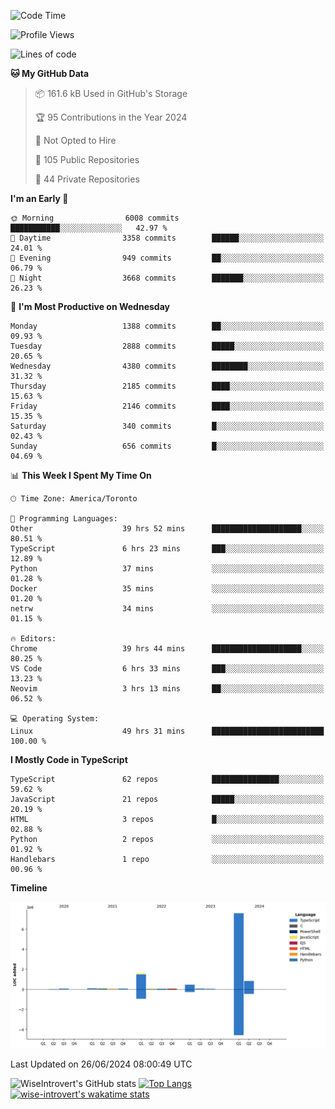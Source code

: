 <!--START_SECTION:waka-->
![Code Time](http://img.shields.io/badge/Code%20Time-1%2C795%20hrs%2029%20mins-blue)

![Profile Views](http://img.shields.io/badge/Profile%20Views-0-blue)

![Lines of code](https://img.shields.io/badge/From%20Hello%20World%20I%27ve%20Written-11.2%20million%20lines%20of%20code-blue)

**🐱 My GitHub Data** 

> 📦 161.6 kB Used in GitHub's Storage 
 > 
> 🏆 95 Contributions in the Year 2024
 > 
> 🚫 Not Opted to Hire
 > 
> 📜 105 Public Repositories 
 > 
> 🔑 44 Private Repositories 
 > 
**I'm an Early 🐤** 

```text
🌞 Morning                6008 commits        ███████████░░░░░░░░░░░░░░   42.97 % 
🌆 Daytime                3358 commits        ██████░░░░░░░░░░░░░░░░░░░   24.01 % 
🌃 Evening                949 commits         ██░░░░░░░░░░░░░░░░░░░░░░░   06.79 % 
🌙 Night                  3668 commits        ███████░░░░░░░░░░░░░░░░░░   26.23 % 
```
📅 **I'm Most Productive on Wednesday** 

```text
Monday                   1388 commits        ██░░░░░░░░░░░░░░░░░░░░░░░   09.93 % 
Tuesday                  2888 commits        █████░░░░░░░░░░░░░░░░░░░░   20.65 % 
Wednesday                4380 commits        ████████░░░░░░░░░░░░░░░░░   31.32 % 
Thursday                 2185 commits        ████░░░░░░░░░░░░░░░░░░░░░   15.63 % 
Friday                   2146 commits        ████░░░░░░░░░░░░░░░░░░░░░   15.35 % 
Saturday                 340 commits         █░░░░░░░░░░░░░░░░░░░░░░░░   02.43 % 
Sunday                   656 commits         █░░░░░░░░░░░░░░░░░░░░░░░░   04.69 % 
```


📊 **This Week I Spent My Time On** 

```text
🕑︎ Time Zone: America/Toronto

💬 Programming Languages: 
Other                    39 hrs 52 mins      ████████████████████░░░░░   80.51 % 
TypeScript               6 hrs 23 mins       ███░░░░░░░░░░░░░░░░░░░░░░   12.89 % 
Python                   37 mins             ░░░░░░░░░░░░░░░░░░░░░░░░░   01.28 % 
Docker                   35 mins             ░░░░░░░░░░░░░░░░░░░░░░░░░   01.20 % 
netrw                    34 mins             ░░░░░░░░░░░░░░░░░░░░░░░░░   01.15 % 

🔥 Editors: 
Chrome                   39 hrs 44 mins      ████████████████████░░░░░   80.25 % 
VS Code                  6 hrs 33 mins       ███░░░░░░░░░░░░░░░░░░░░░░   13.23 % 
Neovim                   3 hrs 13 mins       ██░░░░░░░░░░░░░░░░░░░░░░░   06.52 % 

💻 Operating System: 
Linux                    49 hrs 31 mins      █████████████████████████   100.00 % 
```

**I Mostly Code in TypeScript** 

```text
TypeScript               62 repos            ███████████████░░░░░░░░░░   59.62 % 
JavaScript               21 repos            █████░░░░░░░░░░░░░░░░░░░░   20.19 % 
HTML                     3 repos             █░░░░░░░░░░░░░░░░░░░░░░░░   02.88 % 
Python                   2 repos             ░░░░░░░░░░░░░░░░░░░░░░░░░   01.92 % 
Handlebars               1 repo              ░░░░░░░░░░░░░░░░░░░░░░░░░   00.96 % 
```



**Timeline**

![Lines of Code chart](https://raw.githubusercontent.com/wise-introvert/wise-introvert/master/assets/bar_graph.png)


 Last Updated on 26/06/2024 08:00:49 UTC
<!--END_SECTION:waka-->

![WiseIntrovert's GitHub stats](https://github-readme-stats.vercel.app/api?username=wise-introvert&count_private=true&show_icons=true)
[![Top Langs](https://github-readme-stats.vercel.app/api/top-langs/?username=wise-introvert&langs_count=10)](https://github.com/anuraghazra/github-readme-stats)
[![wise-introvert's wakatime stats](https://github-readme-stats.vercel.app/api/wakatime?username=wiseintrovert)](https://github.com/anuraghazra/github-readme-stats)

